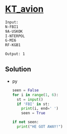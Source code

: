 # [KT_avion](https://open.kattis.com/problems/avion)



```txt
Input:
N-FBI1
9A-USKOK
I-NTERPOL
G-MI6
RF-KGB1

Output: 1
```

## Solution

* py

  ```py
  seen = False
  for i in range(1, 6):
    st = input()
    if 'FBI' in st:
      print(i, end=' ')
      seen = True

  if not seen:
    print("HE GOT AWAY!")
  ```
